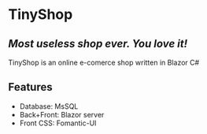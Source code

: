 # TinyShop
## _Most useless shop ever. You love it!_


TinyShop is an online e-comerce shop written in Blazor C#

## Features

- Database: MsSQL
- Back+Front: Blazor server
- Front CSS: Fomantic-UI